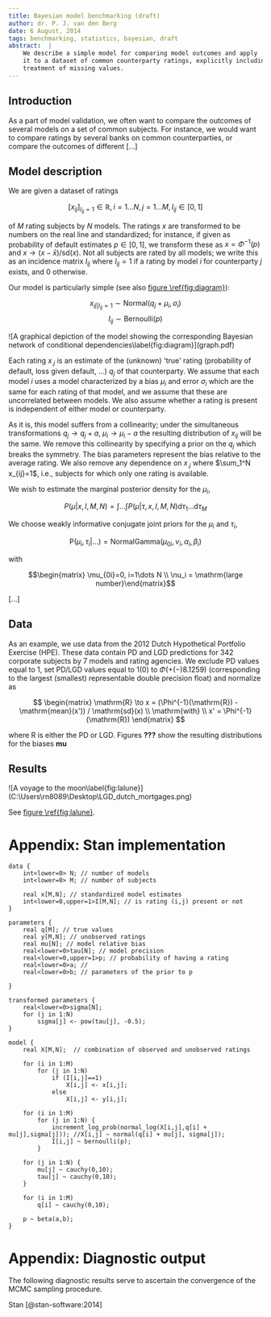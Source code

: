 ```yaml
---
title: Bayesian model benchmarking (draft)
author: dr. P. J. van den Berg
date: 6 August, 2014
tags: benchmarking, statistics, bayesian, draft
abstract:  |
	We describe a simple model for comparing model outcomes and apply
	it to a dataset of common counterparty ratings, explicitly including the
	treatment of missing values.
---
```


Introduction
---------------------

As a part of model validation, we often want to compare the outcomes of
several models on a set of common subjects. For instance, we would want to
compare ratings by several banks on common counterparties, or compare the
outcomes of different [...]

Model description 
---------------------

We are given a dataset of ratings 

$$\left[ x_{ij}\right]_{I_{ij}=1}\in\mathbb{R}, i=1\dots N,j=1\dots M, I_{ij} \in [0,1]$$

of $M$ rating subjects by $N$ models. The ratings $x$ are transformed to be
numbers on the real line and standardized; for instance, if given as
probability of default estimates $p\in[0,1]$, we transform these as
$x=\Phi^{-1}(p)$ and $x\to(x - \bar{x}) / \mathrm{sd}(x)$. Not all
subjects are rated by all models; we write this as an incidence matrix
$I_{ij}$ where $I_{ij}=1$ if a rating by model $i$ for counterparty $j$
exists, and $0$ otherwise.

Our model is particularly simple (see also [figure \ref{fig:diagram}](#fig:diagram)):

$$ x_{ij|I_{ij}=1}
\sim  \mathrm {Normal} (q_{j} + \mu_{i},\sigma_i ) $$ $$ I_{ij}  \sim
\mathrm{Bernoulli}(p) $$

<div id="fig:diagram"> ![A graphical depiction of the model showing the
corresponding Bayesian network of conditional
dependencies\label{fig:diagram}](graph.pdf)

</div>

Each rating $x_{.j}$ is an estimate of the (unknown) 'true' rating
(probability of default, loss given default, ...) $q_j$ of that counterparty.
We assume that each model $i$ uses a model characterized by a bias $\mu_i$ and
error $\sigma_i$ which are the same for each rating of that model, and we
assume that these are uncorrelated between models. We also assume whether a
rating is present is independent of either model or counterparty.

As it is, this model suffers from a collinearity;  under the simultaneous
transformations $q_j \to q_j+a,\ \mu_i\to\mu_i-a$ the resulting distribution
of $x_{ij}$ will be the same. We remove this collinearity by specifying a
prior on the $q_j$ which breaks the symmetry. The bias parameters represent
the bias relative to the average rating. We also remove any dependence on
$x_{.j}$ where $\sum_1^N x_{ij}=1$, i.e., subjects for which only one rating
is available.

We wish to estimate the marginal posterior density for the $\mu_i$,

$$P(\mu|x,I,M,N)=\int\dots\int P(\mu|\tau,x,I,M,N)\mathrm{d}\tau_1 \dots \mathrm{d}\tau_M$$

We choose weakly informative conjugate joint priors for the $\mu_i$ and $\tau_i$,

$$\mathrm{P}(\mu_i,\tau_i|\dots)=\mathrm{NormalGamma}(\mu_{0i},\nu_i,\alpha_i,\beta_i)$$

with

$$\begin{matrix} \mu_{0i}=0, i=1\dots N \\ \nu_i = \mathrm{large number}\end{matrix}$$

[...]

Data
-----------

As an example, we use data from the 2012 Dutch Hypothetical Portfolio Exercise
(HPE). These data contain PD and LGD predictions for 342 corporate
subjects by 7 models and rating agencies. We exclude PD values equal to
1, set PD/LGD values equal to 1(0) to $\Phi(+(-)8.1259)$
(corresponding to the largest (smallest) representable double precision float)
and normalize as

$$ \begin{matrix} \mathrm{R} \to x = (\Phi^{-1}(\mathrm{R}) - \mathrm{mean}(x')) / \mathrm{sd}(x) \\ \mathrm{with} \\ x' = \Phi^{-1}(\mathrm{R})  \end{matrix} $$

where $\mathrm{R}$ is either the PD or LGD.
Figures **???** show the resulting distributions for the biases $\mathbf{mu}$


Results
----------

<div id="fig:lalune">
![A voyage to the moon\label{fig:lalune}](C:\Users\rn8089\Desktop\LGD_dutch_mortgages.png)

</div>

See [figure \ref{fig:lalune}](#fig:lalune).

Appendix: Stan implementation
=============================

	data {
		int<lower=0> N; // number of models      
		int<lower=0> M; // number of subjects

		real x[M,N]; // standardized model estimates
		int<lower=0,upper=1>I[M,N]; // is rating (i,j) present or not
	}

	parameters {
		real q[M]; // true values
		real y[M,N]; // unobserved ratings
		real mu[N]; // model relative bias
		real<lower=0>tau[N]; // model precision
		real<lower=0,upper=1>p; // probability of having a rating
		real<lower=0>a; // 
		real<lower=0>b; // parameters of the prior to p

	}

	transformed parameters {	
		real<lower=0>sigma[N];
		for (j in 1:N)
			sigma[j] <- pow(tau[j], -0.5);
	}

	model {
		real X[M,N];  // combination of observed and unobserved ratings

		for (i in 1:M)
			for (j in 1:N)
				if (I[i,j]==1)
					X[i,j] <- x[i,j];
				else
					X[i,j] <- y[i,j];

		for (i in 1:M)
			for (j in 1:N) {
				increment_log_prob(normal_log(X[i,j],q[i] + mu[j],sigma[j])); //X[i,j] ~ normal(q[i] + mu[j], sigma[j]);	
				I[i,j] ~ bernoulli(p);
			}

		for (j in 1:N) {
			mu[j] ~ cauchy(0,10);
			tau[j] ~ cauchy(0,10);
		}

		for (i in 1:M)
			q[i] ~ cauchy(0,10);

		p ~ beta(a,b);
	}
	

Appendix: Diagnostic output
=============================

The following diagnostic results serve to ascertain the convergence of the
MCMC sampling procedure.


Stan [@stan-software:2014]

[^1]: I.e., choose all pairs $(i,j)$ such that each $i$ and $j$ occur at most once

